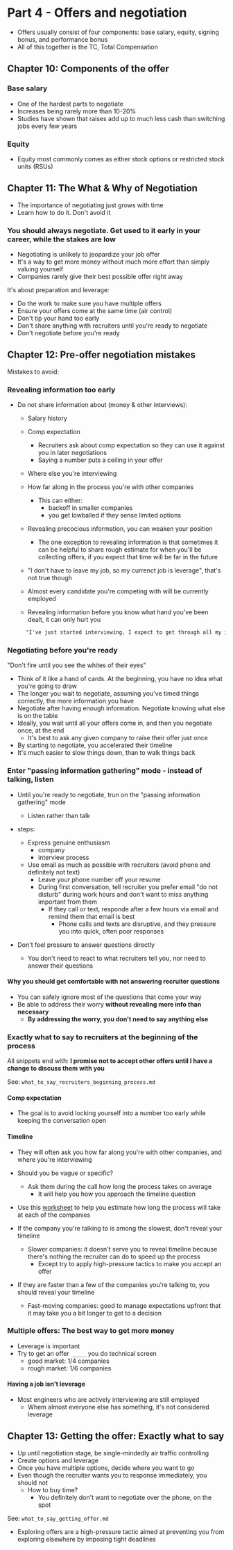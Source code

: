 # Part 4 - Offers and negotiation

- Offers usually consist of four components: base salary, equity, signing bonus, and performance bonus
- All of this together is the TC, Total Compensation

## Chapter 10: Components of the offer

### Base salary

- One of the hardest parts to negotiate
- Increases being rarely more than 10-20%
- Studies have shown that raises add up to much less cash than switching jobs every few years

### Equity

- Equity most commonly comes as either stock options or restricted stock units (RSUs)

## Chapter 11: The What & Why of Negotiation

- The importance of negotiating just grows with time
- Learn how to do it. Don't avoid it

### You should always negotiate. Get used to it early in your career, while the stakes are low

- Negotiating is unlikely to jeopardize your job offer
- It's a way to get more money without much more effort than simply valuing yourself
- Companies rarely give their best possible offer right away

It's about preparation and leverage:

- Do the work to make sure you have multiple offers
- Ensure your offers come at the same time (air control)
- Don't tip your hand too early
- Don't share anything with recruiters until you're ready to negotiate
- Don't negotiate before you're ready

## Chapter 12: Pre-offer negotiation mistakes

Mistakes to avoid:

### Revealing information too early

- Do not share information about (money & other interviews):

  - Salary history
  - Comp expectation
    - Recruiters ask about comp expectation so they can use it against you in later negotiations
    - Saying a number puts a ceiling in your offer
  - Where else you're interviewing
  - How far along in the process you're with other companies
    - This can either:
      - backoff in smaller companies
      - you get lowballed if they sense limited options
  - Revealing precocious information, you can weaken your position

    - The one exception to revealing information is that sometimes it can be helpful to share rough estimate for when you'll be collecting offers, if you expect that time will be far in the future

  - "I don't have to leave my job, so my currenct job is leverage", that's not true though
  - Almost every candidate you're competing with will be currently employed
  - Revealing information before you know what hand you've been dealt, it can only hurt you

```txt
      "I've just started interviewing. I expect to get through all my interviews and onsites in the next 6 weeks and start collecting offers roughly 2 months from now. Does that timeline work for you?"
```

### Negotiating before you're ready

"Don't fire until you see the whites of their eyes"

- Think of it like a hand of cards. At the beginning, you have no idea what you're going to draw
- The longer you wait to negotiate, assuming you've timed things correctly, the more information you have
- Negotiate after having enough information. Negotiate knowing what else is on the table
- Ideally, you wait until all your offers come in, and then you negotiate once, at the end
  - It's best to ask any given company to raise their offer just once
- By starting to negotiate, you accelerated their timeline
- It's much easier to slow things down, than to walk things back

### Enter "passing information gathering" mode - instead of talking, listen

- Until you're ready to negotiate, trun on the "passing information gathering" mode

  - Listen rather than talk

- steps:
  - Express genuine enthusiasm
    - company
    - interview process
  - Use email as much as possible with recruiters (avoid phone and definitely not text)
    - Leave your phone number off your resume
    - During first conversation, tell recruiter you prefer email
      "do not disturb" during work hours and don't want to miss anything important from them
      - If they call or text, responde after a few hours via email and remind them that email is best
        - Phone calls and texts are disruptive, and they pressure you into quick, often poor responses
- Don't feel pressure to answer questions directly
  - You don't need to react to what recruiters tell you, nor need to answer their questions

#### Why you should get comfortable with not answering recruiter questions

- You can safely ignore most of the questions that come your way
- Be able to address their worry **without revealing more info than necessary**
  - **By addressing the worry, you don't need to say anything else**

### Exactly what to say to recruiters at the beginning of the process

All snippets end with: **I promise not to accept other offers until I have a change to discuss them with you**

See: `what_to_say_recruiters_beginning_process.md`

#### Comp expectation

- The goal is to avoid locking yourself into a number too early while keeping the conversation open

#### Timeline

- They will often ask you how far along you're with other companies, and where you're interviewing
- Should you be vague or specific?

  - Ask them during the call how long the process takes on average
    - It will help you how you approach the timeline question

- Use this [worksheet](https://docs.google.com/spreadsheets/d/1Ar8aGAlLzR4XFqBYRomD4agHs8HLP-4R4Uq1AiCPdas/edit#gid=0) to help you estimate how long the process will take at each of the companies

- If the company you're talking to is among the slowest, don't reveal your timeline
  - Slower companies: it doesn't serve you to reveal timeline because there's nothing the recruiter can do to speed up the process
    - Except try to apply high-pressure tactics to make you accept an offer
- If they are faster than a few of the companies you're talking to, you should reveal your timeline
  - Fast-moving companies: good to manage expectations upfront that it may take you a bit longer to get to a decision

### Multiple offers: The best way to get more money

- Leverage is important
- Try to get an offer `_____` you do technical screen
  - good market: 1/4 companies
  - rough market: 1/6 companies

#### Having a job isn't leverage

- Most engineers who are actively interviewing are still employed
  - Whem almost everyone else has something, it's not considered leverage

## Chapter 13: Getting the offer: Exactly what to say

- Up until negotiation stage, be single-mindedly air traffic controlling
- Create options and leverage
- Once you have multiple options, decide where you want to go
- Even though the recruiter wants you to response immediately, you should not
  - How to buy time?
    - You definitely don't want to negotiate over the phone, on the spot

See: `what_to_say_getting_offer.md`

- Exploring offers are a high-pressure tactic aimed at preventing you from exploring elsewhere by imposing tight deadlines
